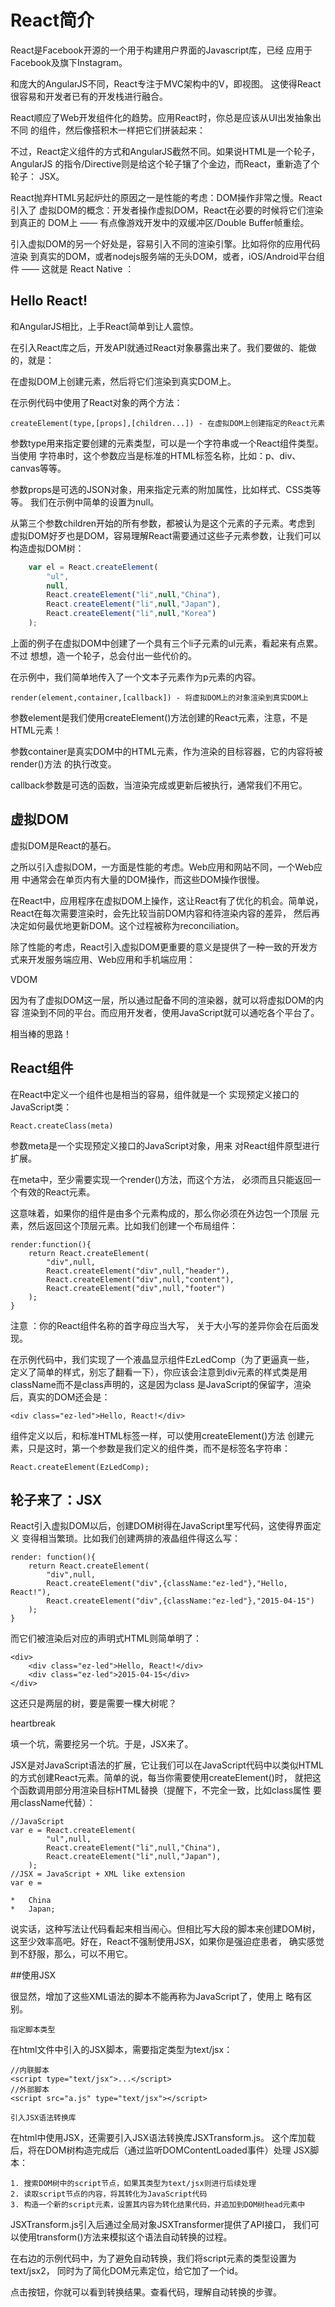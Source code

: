 # React简介

React是Facebook开源的一个用于构建用户界面的Javascript库，已经 应用于Facebook及旗下Instagram。

和庞大的AngularJS不同，React专注于MVC架构中的V，即视图。 这使得React很容易和开发者已有的开发栈进行融合。

React顺应了Web开发组件化的趋势。应用React时，你总是应该从UI出发抽象出不同 的组件，然后像搭积木一样把它们拼装起来：

不过，React定义组件的方式和AngularJS截然不同。如果说HTML是一个轮子，AngularJS 的指令/Directive则是给这个轮子镶了个金边，而React，重新造了个轮子： JSX。

React抛弃HTML另起炉灶的原因之一是性能的考虑：DOM操作非常之慢。React引入了 虚拟DOM的概念：开发者操作虚拟DOM，React在必要的时候将它们渲染到真正的 DOM上 —— 有点像游戏开发中的双缓冲区/Double Buffer帧重绘。

引入虚拟DOM的另一个好处是，容易引入不同的渲染引擎。比如将你的应用代码渲染 到真实的DOM，或者nodejs服务端的无头DOM，或者，iOS/Android平台组件 —— 这就是 React Native ：


## Hello React!

和AngularJS相比，上手React简单到让人震惊。

在引入React库之后，开发API就通过React对象暴露出来了。我们要做的、能做的，就是：

在虚拟DOM上创建元素，然后将它们渲染到真实DOM上。

在示例代码中使用了React对象的两个方法：

    createElement(type,[props],[children...]) - 在虚拟DOM上创建指定的React元素

参数type用来指定要创建的元素类型，可以是一个字符串或一个React组件类型。当使用 字符串时，这个参数应当是标准的HTML标签名称，比如：p、div、canvas等等。

参数props是可选的JSON对象，用来指定元素的附加属性，比如样式、CSS类等等。 我们在示例中简单的设置为null。

从第三个参数children开始的所有参数，都被认为是这个元素的子元素。考虑到 虚拟DOM好歹也是DOM，容易理解React需要通过这些子元素参数，让我们可以构造虚拟DOM树：

```javascript
    var el = React.createElement(
        "ul",
        null,
        React.createElement("li",null,"China"),
        React.createElement("li",null,"Japan"),
        React.createElement("li",null,"Korea")
    );
```

上面的例子在虚拟DOM中创建了一个具有三个li子元素的ul元素，看起来有点累。不过 想想，造一个轮子，总会付出一些代价的。

在示例中，我们简单地传入了一个文本子元素作为p元素的内容。

    render(element,container,[callback]) - 将虚拟DOM上的对象渲染到真实DOM上

参数element是我们使用createElement()方法创建的React元素，注意，不是HTML元素！

参数container是真实DOM中的HTML元素，作为渲染的目标容器，它的内容将被render()方法 的执行改变。

callback参数是可选的函数，当渲染完成或更新后被执行，通常我们不用它。

## 虚拟DOM

虚拟DOM是React的基石。

之所以引入虚拟DOM，一方面是性能的考虑。Web应用和网站不同，一个Web应用 中通常会在单页内有大量的DOM操作，而这些DOM操作很慢。

在React中，应用程序在虚拟DOM上操作，这让React有了优化的机会。简单说， React在每次需要渲染时，会先比较当前DOM内容和待渲染内容的差异， 然后再决定如何最优地更新DOM。这个过程被称为reconciliation。

除了性能的考虑，React引入虚拟DOM更重要的意义是提供了一种一致的开发方 式来开发服务端应用、Web应用和手机端应用：

VDOM

因为有了虚拟DOM这一层，所以通过配备不同的渲染器，就可以将虚拟DOM的内容 渲染到不同的平台。而应用开发者，使用JavaScript就可以通吃各个平台了。

相当棒的思路！


## React组件

在React中定义一个组件也是相当的容易，组件就是一个 实现预定义接口的JavaScript类：

    React.createClass(meta)

参数meta是一个实现预定义接口的JavaScript对象，用来 对React组件原型进行扩展。

在meta中，至少需要实现一个render()方法，而这个方法， 必须而且只能返回一个有效的React元素。

这意味着，如果你的组件是由多个元素构成的，那么你必须在外边包一个顶层 元素，然后返回这个顶层元素。比如我们创建一个布局组件：

    render:function(){
        return React.createElement(
            "div",null,
            React.createElement("div",null,"header"),
            React.createElement("div",null,"content"),
            React.createElement("div",null,"footer")
        );
    }

注意 ：你的React组件名称的首字母应当大写， 关于大小写的差异你会在后面发现。

在示例代码中，我们实现了一个液晶显示组件EzLedComp（为了更逼真一些， 定义了简单的样式，别忘了翻看一下），你应该会注意到div元素的样式类是用 className而不是class声明的，这是因为class 是JavaScript的保留字，渲染后，真实的DOM还会是：

    <div class="ez-led">Hello, React!</div>

组件定义以后，和标准HTML标签一样，可以使用createElement()方法 创建元素，只是这时，第一个参数是我们定义的组件类，而不是标签名字符串：

    React.createElement(EzLedComp);
    
    
## 轮子来了：JSX

React引入虚拟DOM以后，创建DOM树得在JavaScript里写代码，这使得界面定义 变得相当繁琐。比如我们创建两排的液晶组件得这么写：

    render: function(){
        return React.createElement(
            "div",null,
            React.createElement("div",{className:"ez-led"},"Hello, React!"),
            React.createElement("div",{className:"ez-led"},"2015-04-15")
        );
    }

而它们被渲染后对应的声明式HTML则简单明了：

    <div>
        <div class="ez-led">Hello, React!</div>
        <div class="ez-led">2015-04-15</div>
    </div>

这还只是两层的树，要是需要一棵大树呢？

heartbreak

填一个坑，需要挖另一个坑。于是，JSX来了。

JSX是对JavaScript语法的扩展，它让我们可以在JavaScript代码中以类似HTML 的方式创建React元素。简单的说，每当你需要使用createElement()时， 就把这个函数调用部分用渲染目标HTML替换（提醒下，不完全一致，比如class属性 要用className代替）：

    //JavaScript
    var e = React.createElement(
            "ul",null,
            React.createElement("li",null,"China"),
            React.createElement("li",null,"Japan"),
        );
    //JSX = JavaScript + XML like extension
    var e = 
     
    *   China
    *   Japan;

说实话，这种写法让代码看起来相当闹心。但相比写大段的脚本来创建DOM树， 这至少效率高吧。好在，React不强制使用JSX，如果你是强迫症患者， 确实感觉到不舒服，那么，可以不用它。


##使用JSX

很显然，增加了这些XML语法的脚本不能再称为JavaScript了，使用上 略有区别。

    指定脚本类型

在html文件中引入的JSX脚本，需要指定类型为text/jsx：

    //内联脚本
    <script type="text/jsx">...</script>
    //外部脚本
    <script src="a.js" type="text/jsx"></script>

    引入JSX语法转换库

在html中使用JSX，还需要引入JSX语法转换库JSXTransform.js。 这个库加载后，将在DOM树构造完成后（通过监听DOMContentLoaded事件）处理 JSX脚本：

    1. 搜索DOM树中的script节点，如果其类型为text/jsx则进行后续处理
    2. 读取script节点的内容，将其转化为JavaScript代码
    3. 构造一个新的script元素，设置其内容为转化结果代码，并追加到DOM树head元素中

JSXTransform.js引入后通过全局对象JSXTransformer提供了API接口， 我们可以使用transform()方法来模拟这个语法自动转换的过程。

在右边的示例代码中，为了避免自动转换，我们将script元素的类型设置为text/jsx2， 同时为了简化DOM元素定位，给它加了一个id。

点击按钮，你就可以看到转换结果。查看代码，理解自动转换的步骤。